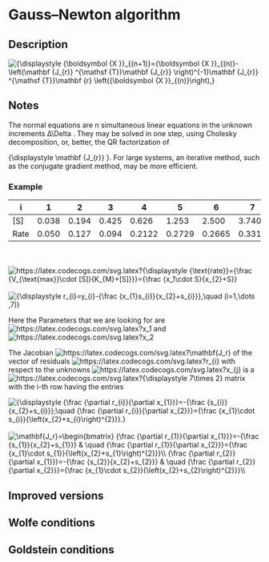 # Gauss–Newton algorithm


## Description

<img src="https://latex.codecogs.com/svg.latex?%7B%5Cdisplaystyle%20%7B%5Cboldsymbol%20%7BX%20%7D%7D_%7B%28n&plus;1%29%7D%3D%7B%5Cboldsymbol%20%7BX%20%7D%7D_%7B%28n%29%7D-%5Cleft%28%5Cmathbf%20%7BJ_%7Br%7D%7D%20%5E%7B%5Cmathsf%20%7BT%7D%7D%5Cmathbf%20%7BJ_%7Br%7D%7D%20%5Cright%29%5E%7B-1%7D%5Cmathbf%20%7BJ_%7Br%7D%7D%20%5E%7B%5Cmathsf%20%7BT%7D%7D%5Cmathbf%20%7Br%7D%20%5Cleft%28%7B%5Cboldsymbol%20%7BX%20%7D%7D_%7B%28n%29%7D%5Cright%29%2C%7D" alt="{\displaystyle {\boldsymbol {X }}_{(n+1)}={\boldsymbol {X }}_{(n)}-\left(\mathbf {J_{r}} ^{\mathsf {T}}\mathbf {J_{r}} \right)^{-1}\mathbf {J_{r}} ^{\mathsf {T}}\mathbf {r} \left({\boldsymbol {X }}_{(n)}\right),}"/>


## Notes

The normal equations are n simultaneous linear equations in the unknown increments 
Δ\Delta . They may be solved in one step, using Cholesky decomposition, or, better, the QR factorization of 


{\displaystyle \mathbf {J_{r}} }. For large systems, an iterative method, such as the conjugate gradient method, may be more efficient. 


### Example



|i     |1      |2      |3      |4     |5     |6     |7        |
|---   |---    |---    |---    |---   |---   |---   |---      |
|[S]   |0.038  |0.194  |0.425  |0.626 |1.253 |2.500 | 	3.740  |
|Rate  |0.050  |0.127  |0.094  |0.2122|0.2729|0.2665|	0.3317 |


<br/>
<br/>


<img src="https://latex.codecogs.com/svg.latex?%7B%5Cdisplaystyle%20%7B%5Ctext%7Brate%7D%7D%3D%7B%5Cfrac%20%7BV_%7B%5Ctext%7Bmax%7D%7D%5Ccdot%20%5BS%5D%7D%7BK_%7BM%7D&plus;%5BS%5D%7D%7D%7D%3D%7B%5Cfrac%20%7Bx_1%5Ccdot%20S%7D%7Bx_%7B2%7D&plus;S%7D%7D" alt="https://latex.codecogs.com/svg.latex?{\displaystyle {\text{rate}}={\frac {V_{\text{max}}\cdot [S]}{K_{M}+[S]}}}={\frac {x_1\cdot S}{x_{2}+S}}" />

<br/>
<br/>

<img src="https://latex.codecogs.com/svg.latex?%7B%5Cdisplaystyle%20r_%7Bi%7D%3Dy_%7Bi%7D-%7B%5Cfrac%20%7Bx_%7B1%7Ds_%7Bi%7D%7D%7Bx_%7B2%7D&plus;s_%7Bi%7D%7D%7D%2C%5Cquad%20%28i%3D1%2C%5Cdots%20%2C7%29%7D" alt="{\displaystyle r_{i}=y_{i}-{\frac {x_{1}s_{i}}{x_{2}+s_{i}}},\quad (i=1,\dots ,7)}"/>

Here the Parameters that we are looking for are <img src="https://latex.codecogs.com/svg.latex?x_1" alt="https://latex.codecogs.com/svg.latex?x_1"/> and <img src="https://latex.codecogs.com/svg.latex?x_1" alt="https://latex.codecogs.com/svg.latex?x_2"/>






The Jacobian <img src="https://latex.codecogs.com/svg.latex?%5Cmathbf%7BJ_r%7D" alt="https://latex.codecogs.com/svg.latex?\mathbf{J_r}" />   of the vector of residuals <img src="https://latex.codecogs.com/svg.latex?r_%7Bi%7D" alt="https://latex.codecogs.com/svg.latex?r_{i}" />  with respect to the unknowns <img src="https://latex.codecogs.com/svg.latex?x_%7Bj%7D" alt="https://latex.codecogs.com/svg.latex?x_{j}" /> is a <img src="https://latex.codecogs.com/svg.latex?%7B%5Cdisplaystyle%207%5Ctimes%202%7D" alt="https://latex.codecogs.com/svg.latex?{\displaystyle 7\times 2}" /> matrix with the i-th row having the entries 









<img src="https://latex.codecogs.com/svg.latex?%7B%5Cdisplaystyle%20%7B%5Cfrac%20%7B%5Cpartial%20r_%7Bi%7D%7D%7B%5Cpartial%20x_%7B1%7D%7D%7D%3D-%7B%5Cfrac%20%7Bs_%7Bi%7D%7D%7Bx_%7B2%7D&plus;s_%7Bi%7D%7D%7D%3B%5Cquad%20%7B%5Cfrac%20%7B%5Cpartial%20r_%7Bi%7D%7D%7B%5Cpartial%20x_%7B2%7D%7D%7D%3D%7B%5Cfrac%20%7Bx_%7B1%7D%5Ccdot%20s_%7Bi%7D%7D%7B%5Cleft%28x_%7B2%7D&plus;s_%7Bi%7D%5Cright%29%5E%7B2%7D%7D%7D.%7D" alt="{\displaystyle {\frac {\partial r_{i}}{\partial x_{1}}}=-{\frac {s_{i}}{x_{2}+s_{i}}};\quad {\frac {\partial r_{i}}{\partial x_{2}}}={\frac {x_{1}\cdot s_{i}}{\left(x_{2}+s_{i}\right)^{2}}}.}" />

<br/>
<br/>

<img src="https://latex.codecogs.com/svg.latex?%5Cmathbf%7BJ_r%7D%3D%5Cbegin%7Bbmatrix%7D%20%7B%5Cfrac%20%7B%5Cpartial%20r_%7B1%7D%7D%7B%5Cpartial%20x_%7B1%7D%7D%7D%3D-%7B%5Cfrac%20%7Bs_%7B1%7D%7D%7Bx_%7B2%7D&plus;s_%7B1%7D%7D%7D%20%26%20%5Cquad%20%7B%5Cfrac%20%7B%5Cpartial%20r_%7B1%7D%7D%7B%5Cpartial%20x_%7B2%7D%7D%7D%3D%7B%5Cfrac%20%7Bx_%7B1%7D%5Ccdot%20s_%7B1%7D%7D%7B%5Cleft%28x_%7B2%7D&plus;s_%7B1%7D%5Cright%29%5E%7B2%7D%7D%7D%5C%5C%20%7B%5Cfrac%20%7B%5Cpartial%20r_%7B2%7D%7D%7B%5Cpartial%20x_%7B1%7D%7D%7D%3D-%7B%5Cfrac%20%7Bs_%7B2%7D%7D%7Bx_%7B2%7D&plus;s_%7B2%7D%7D%7D%20%26%20%5Cquad%20%7B%5Cfrac%20%7B%5Cpartial%20r_%7B2%7D%7D%7B%5Cpartial%20x_%7B2%7D%7D%7D%3D%7B%5Cfrac%20%7Bx_%7B1%7D%5Ccdot%20s_%7B2%7D%7D%7B%5Cleft%28x_%7B2%7D&plus;s_%7B2%7D%5Cright%29%5E%7B2%7D%7D%7D%5C%5C%20%26%20%5C%5C%20%26%20%5C%5C%20%7B%5Cfrac%20%7B%5Cpartial%20r_%7B7%7D%7D%7B%5Cpartial%20x_%7B1%7D%7D%7D%3D-%7B%5Cfrac%20%7Bs_%7B7%7D%7D%7Bx_%7B2%7D&plus;s_%7B7%7D%7D%7D%20%26%20%5Cquad%20%7B%5Cfrac%20%7B%5Cpartial%20r_%7B7%7D%7D%7B%5Cpartial%20x_%7B2%7D%7D%7D%3D%7B%5Cfrac%20%7Bx_%7B1%7D%5Ccdot%20s_%7B7%7D%7D%7B%5Cleft%28x_%7B2%7D&plus;s_%7B7%7D%5Cright%29%5E%7B2%7D%7D%7D%5C%5C%20%5Cend%7Bbmatrix%7D" alt=" \mathbf{J_r}=\begin{bmatrix} {\frac {\partial r_{1}}{\partial x_{1}}}=-{\frac {s_{1}}{x_{2}+s_{1}}} &  \quad {\frac {\partial r_{1}}{\partial x_{2}}}={\frac {x_{1}\cdot s_{1}}{\left(x_{2}+s_{1}\right)^{2}}}\\ {\frac {\partial r_{2}}{\partial x_{1}}}=-{\frac {s_{2}}{x_{2}+s_{2}}} &  \quad {\frac {\partial r_{2}}{\partial x_{2}}}={\frac {x_{1}\cdot s_{2}}{\left(x_{2}+s_{2}\right)^{2}}}\\ " />

## Improved versions

## Wolfe conditions

## Goldstein conditions


